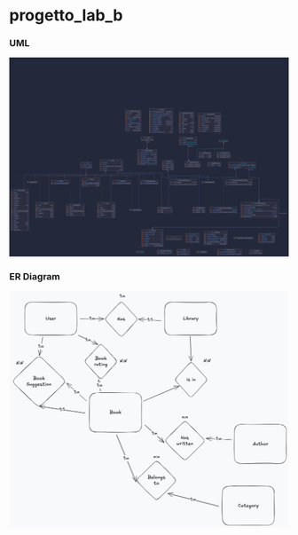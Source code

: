 # progetto_lab_b

### UML

![UML Diagram](./doc/backend_uml.png)

### ER Diagram
![UML Diagram](./doc/book_recommender_er.png)
